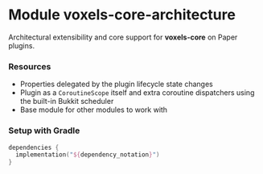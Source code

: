 # Module voxels-core-architecture

Architectural extensibility and core support for **voxels-core** on Paper plugins.

### Resources

* Properties delegated by the plugin lifecycle state changes
* Plugin as a `CoroutineScope` itself and extra coroutine dispatchers using the built-in
  Bukkit scheduler
* Base module for other modules to work with

### Setup with Gradle

```kotlin
dependencies {
  implementation("${dependency_notation}")
}
```